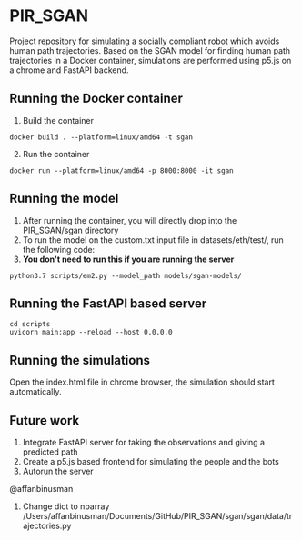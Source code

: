 # PIR_SGAN

Project repository for simulating a socially compliant robot which avoids human path trajectories. 
Based on the SGAN model for finding human path trajectories in a Docker container, simulations are performed using p5.js on a chrome and FastAPI backend.

## Running the Docker container
1. Build the container 
```
docker build . --platform=linux/amd64 -t sgan
```
2. Run the container 
```
docker run --platform=linux/amd64 -p 8000:8000 -it sgan
```

## Running the model
1. After running the container, you will directly drop into the PIR_SGAN/sgan directory
2. To run the model on the custom.txt input file in datasets/eth/test/, run the following code:
3. **You don't need to run this if you are running the server**
```
python3.7 scripts/em2.py --model_path models/sgan-models/
```

## Running the FastAPI based server
```
cd scripts
uvicorn main:app --reload --host 0.0.0.0
```

## Running the simulations
Open the index.html file in chrome browser, the simulation should start automatically.


## Future work
1. Integrate FastAPI server for taking the observations and giving a predicted path
2. Create a p5.js based frontend for simulating the people and the bots
3. Autorun the server 

@affanbinusman
1. Change dict to nparray /Users/affanbinusman/Documents/GitHub/PIR_SGAN/sgan/sgan/data/trajectories.py
